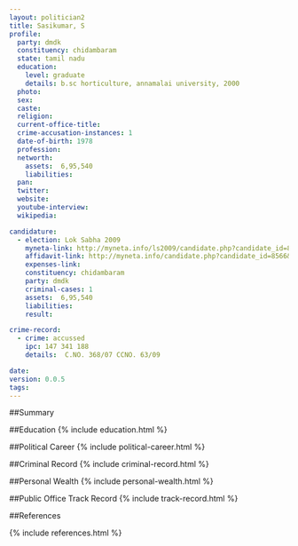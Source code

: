 ```yaml
---
layout: politician2
title: Sasikumar, S
profile: 
  party: dmdk
  constituency: chidambaram
  state: tamil nadu
  education: 
    level: graduate
    details: b.sc horticulture, annamalai university, 2000
  photo: 
  sex: 
  caste: 
  religion: 
  current-office-title: 
  crime-accusation-instances: 1
  date-of-birth: 1978
  profession: 
  networth: 
    assets:  6,95,540
    liabilities: 
  pan: 
  twitter: 
  website: 
  youtube-interview: 
  wikipedia: 

candidature: 
  - election: Lok Sabha 2009
    myneta-link: http://myneta.info/ls2009/candidate.php?candidate_id=8566
    affidavit-link: http://myneta.info/candidate.php?candidate_id=8566&scan=original
    expenses-link: 
    constituency: chidambaram 
    party: dmdk
    criminal-cases: 1
    assets:  6,95,540
    liabilities: 
    result:  

crime-record: 
  - crime: accussed
    ipc: 147 341 188
    details:  C.NO. 368/07 CCNO. 63/09  

date: 
version: 0.0.5
tags: 
---
```

##Summary


##Education
{% include education.html %}


##Political Career
{% include political-career.html %}


##Criminal Record
{% include criminal-record.html %}


##Personal Wealth
{% include personal-wealth.html %}


##Public Office Track Record
{% include track-record.html %}


##References


{% include references.html %}